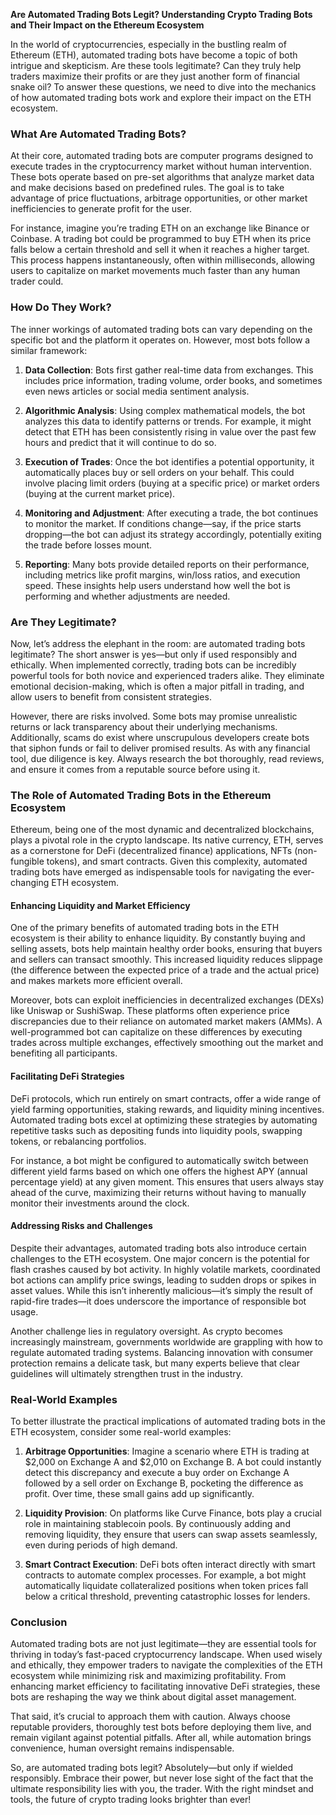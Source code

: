 **Are Automated Trading Bots Legit? Understanding Crypto Trading Bots and Their Impact on the Ethereum Ecosystem**

In the world of cryptocurrencies, especially in the bustling realm of Ethereum (ETH), automated trading bots have become a topic of both intrigue and skepticism. Are these tools legitimate? Can they truly help traders maximize their profits or are they just another form of financial snake oil? To answer these questions, we need to dive into the mechanics of how automated trading bots work and explore their impact on the ETH ecosystem.

### What Are Automated Trading Bots?

At their core, automated trading bots are computer programs designed to execute trades in the cryptocurrency market without human intervention. These bots operate based on pre-set algorithms that analyze market data and make decisions based on predefined rules. The goal is to take advantage of price fluctuations, arbitrage opportunities, or other market inefficiencies to generate profit for the user.

For instance, imagine you’re trading ETH on an exchange like Binance or Coinbase. A trading bot could be programmed to buy ETH when its price falls below a certain threshold and sell it when it reaches a higher target. This process happens instantaneously, often within milliseconds, allowing users to capitalize on market movements much faster than any human trader could.

### How Do They Work?

The inner workings of automated trading bots can vary depending on the specific bot and the platform it operates on. However, most bots follow a similar framework:

1. **Data Collection**: Bots first gather real-time data from exchanges. This includes price information, trading volume, order books, and sometimes even news articles or social media sentiment analysis.
   
2. **Algorithmic Analysis**: Using complex mathematical models, the bot analyzes this data to identify patterns or trends. For example, it might detect that ETH has been consistently rising in value over the past few hours and predict that it will continue to do so.

3. **Execution of Trades**: Once the bot identifies a potential opportunity, it automatically places buy or sell orders on your behalf. This could involve placing limit orders (buying at a specific price) or market orders (buying at the current market price).

4. **Monitoring and Adjustment**: After executing a trade, the bot continues to monitor the market. If conditions change—say, if the price starts dropping—the bot can adjust its strategy accordingly, potentially exiting the trade before losses mount.

5. **Reporting**: Many bots provide detailed reports on their performance, including metrics like profit margins, win/loss ratios, and execution speed. These insights help users understand how well the bot is performing and whether adjustments are needed.

### Are They Legitimate?

Now, let’s address the elephant in the room: are automated trading bots legitimate? The short answer is yes—but only if used responsibly and ethically. When implemented correctly, trading bots can be incredibly powerful tools for both novice and experienced traders alike. They eliminate emotional decision-making, which is often a major pitfall in trading, and allow users to benefit from consistent strategies.

However, there are risks involved. Some bots may promise unrealistic returns or lack transparency about their underlying mechanisms. Additionally, scams do exist where unscrupulous developers create bots that siphon funds or fail to deliver promised results. As with any financial tool, due diligence is key. Always research the bot thoroughly, read reviews, and ensure it comes from a reputable source before using it.

### The Role of Automated Trading Bots in the Ethereum Ecosystem

Ethereum, being one of the most dynamic and decentralized blockchains, plays a pivotal role in the crypto landscape. Its native currency, ETH, serves as a cornerstone for DeFi (decentralized finance) applications, NFTs (non-fungible tokens), and smart contracts. Given this complexity, automated trading bots have emerged as indispensable tools for navigating the ever-changing ETH ecosystem.

#### Enhancing Liquidity and Market Efficiency

One of the primary benefits of automated trading bots in the ETH ecosystem is their ability to enhance liquidity. By constantly buying and selling assets, bots help maintain healthy order books, ensuring that buyers and sellers can transact smoothly. This increased liquidity reduces slippage (the difference between the expected price of a trade and the actual price) and makes markets more efficient overall.

Moreover, bots can exploit inefficiencies in decentralized exchanges (DEXs) like Uniswap or SushiSwap. These platforms often experience price discrepancies due to their reliance on automated market makers (AMMs). A well-programmed bot can capitalize on these differences by executing trades across multiple exchanges, effectively smoothing out the market and benefiting all participants.

#### Facilitating DeFi Strategies

DeFi protocols, which run entirely on smart contracts, offer a wide range of yield farming opportunities, staking rewards, and liquidity mining incentives. Automated trading bots excel at optimizing these strategies by automating repetitive tasks such as depositing funds into liquidity pools, swapping tokens, or rebalancing portfolios.

For instance, a bot might be configured to automatically switch between different yield farms based on which one offers the highest APY (annual percentage yield) at any given moment. This ensures that users always stay ahead of the curve, maximizing their returns without having to manually monitor their investments around the clock.

#### Addressing Risks and Challenges

Despite their advantages, automated trading bots also introduce certain challenges to the ETH ecosystem. One major concern is the potential for flash crashes caused by bot activity. In highly volatile markets, coordinated bot actions can amplify price swings, leading to sudden drops or spikes in asset values. While this isn’t inherently malicious—it’s simply the result of rapid-fire trades—it does underscore the importance of responsible bot usage.

Another challenge lies in regulatory oversight. As crypto becomes increasingly mainstream, governments worldwide are grappling with how to regulate automated trading systems. Balancing innovation with consumer protection remains a delicate task, but many experts believe that clear guidelines will ultimately strengthen trust in the industry.

### Real-World Examples

To better illustrate the practical implications of automated trading bots in the ETH ecosystem, consider some real-world examples:

1. **Arbitrage Opportunities**: Imagine a scenario where ETH is trading at $2,000 on Exchange A and $2,010 on Exchange B. A bot could instantly detect this discrepancy and execute a buy order on Exchange A followed by a sell order on Exchange B, pocketing the difference as profit. Over time, these small gains add up significantly.

2. **Liquidity Provision**: On platforms like Curve Finance, bots play a crucial role in maintaining stablecoin pools. By continuously adding and removing liquidity, they ensure that users can swap assets seamlessly, even during periods of high demand.

3. **Smart Contract Execution**: DeFi bots often interact directly with smart contracts to automate complex processes. For example, a bot might automatically liquidate collateralized positions when token prices fall below a critical threshold, preventing catastrophic losses for lenders.

### Conclusion

Automated trading bots are not just legitimate—they are essential tools for thriving in today’s fast-paced cryptocurrency landscape. When used wisely and ethically, they empower traders to navigate the complexities of the ETH ecosystem while minimizing risk and maximizing profitability. From enhancing market efficiency to facilitating innovative DeFi strategies, these bots are reshaping the way we think about digital asset management.

That said, it’s crucial to approach them with caution. Always choose reputable providers, thoroughly test bots before deploying them live, and remain vigilant against potential pitfalls. After all, while automation brings convenience, human oversight remains indispensable.

So, are automated trading bots legit? Absolutely—but only if wielded responsibly. Embrace their power, but never lose sight of the fact that the ultimate responsibility lies with you, the trader. With the right mindset and tools, the future of crypto trading looks brighter than ever!